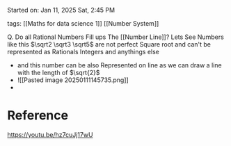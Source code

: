 Started on:  Jan 11, 2025 Sat, 2:45 PM

tags: [[Maths for data science 1]] [[Number System]]

Q. Do all Rational Numbers Fill ups The [[Number Line]]?
Lets See
Numbers like this $\sqrt2 \sqrt3 \sqrt5$  are not perfect Square root and can't be represented as Rationals Integers and anythings else
- and this number can be also Represented on line as we can draw a line with the length of $\sqrt{2}$
- ![[Pasted image 20250111145735.png]]
- 


# Reference

https://youtu.be/hz7cuJj17wU